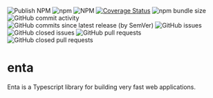 ![Publish NPM](https://github.com/martinrossil/enta/workflows/Publish%20NPM/badge.svg)
![npm](https://img.shields.io/npm/v/enta)
![NPM](https://img.shields.io/npm/l/enta)
[![Coverage Status](https://coveralls.io/repos/github/martinrossil/enta/badge.svg?branch=main)](https://coveralls.io/github/martinrossil/enta?branch=main)
![npm bundle size](https://img.shields.io/bundlephobia/minzip/enta)
![GitHub commit activity](https://img.shields.io/github/commit-activity/y/martinrossil/enta)
![GitHub commits since latest release (by SemVer)](https://img.shields.io/github/commits-since/martinrossil/enta/latest/main)
![GitHub issues](https://img.shields.io/github/issues/martinrossil/enta)
![GitHub closed issues](https://img.shields.io/github/issues-closed/martinrossil/enta)
![GitHub pull requests](https://img.shields.io/github/issues-pr/martinrossil/enta)
![GitHub closed pull requests](https://img.shields.io/github/issues-pr-closed/martinrossil/enta)

# enta
Enta is a Typescript library for building very fast web applications.
